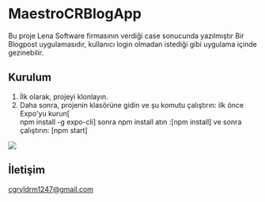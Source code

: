 # MaestroCRBlogApp

Bu proje Lena Software firmasının verdiği case sonucunda yazılmıştır
Bir Blogpost uygulamasıdır, kullanıcı login olmadan istediği gibi uygulama içinde gezinebilir.


## Kurulum

1. İlk olarak, projeyi klonlayın.
2. Daha sonra, projenin klasörüne gidin ve şu komutu çalıştırın: ilk önce Expo'yu kurun[	
npm install -g expo-cli] sonra npm install atın :[npm install] ve sonra çalıştırın: [npm start]


<img src="https://github.com/cgryldrm1247/MaestroCRBlogApp/blob/master/ezgif.com-video-to-gif%20(2).gif" width="auto">





## İletişim
cgryldrm1247@gmail.com

